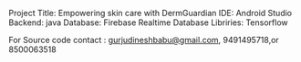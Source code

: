 Project Title: Empowering skin care with DermGuardian
IDE: Android Studio
Backend: java
Database: Firebase Realtime Database
Libriries: Tensorflow


For Source code contact : gurjudineshbabu@gmail.com,   9491495718,or 8500063518
